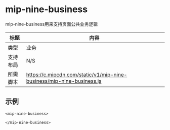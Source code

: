 ﻿# mip-nine-business

mip-nine-business用来支持页面公共业务逻辑

标题|内容
----|----
类型|业务
支持布局|N/S
所需脚本|https://c.mipcdn.com/static/v1/mip-nine-business/mip-nine-business.js

## 示例

```
<mip-nine-business>

</mip-nine-business>
```
